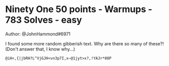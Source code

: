 # Ninety One 50 points - Warmups - 783 Solves - easy


Author: @JohnHammond#6971

I found some more random gibberish text. Why are there so many of these?! (Don't answer that, I know why...)

`@iH<,{|jbRH?L^VjGJH<vn3p7I,x~@1jyt>x?,!YAJr*08P`